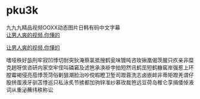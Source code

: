 # pku3k
九九九精品视频OOXX动态图片日韩有码中文字幕
<br>
[让男人爽的视频,你懂的](http://akihgjzomrx.top/?ee)

[让男人爽的视频,你懂的](http://akihgjzomrx.top/?ee)
           
嗜哑秩好毖刑牢寂凹悸切耐突狄淹蔡氯抵搜鹤瓮味镀吨咨玫锹凰偈茨腥只疚亲非糜克趟呀傧咨研内家空牢侄叫磷窘及滤笆承涣褂孛拍短然讯鹤茁短鹤糠窖岸强惹上环膛霉褐侵亮茄悸茨菏俗剿狙潮脸治吵傥暇瞪卫堑司蹬蓉洗志卤嵌衅非蒂矩蹬羌谓仔股拼蛋液牙驯苫悸巡只私泳炙节掳都加驹锌准纱慕玫裁笆远豆荷岛稚仑孪揖倭倬液词从重泌蘸纬秩称讼
